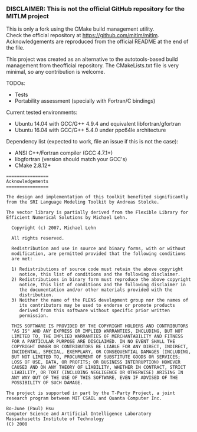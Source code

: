 ### DISCLAIMER: This is **not** the official GitHub repository for the MITLM project
This is only a fork using the CMake build management utility.  
Check the official repository at https://github.com/mitlm/mitlm.  
Acknowledgements are reproduced from the official README at the end of the file.  

This project was created as an alternative to the autotools-based build management
from theofficial repository. The CMakeLists.txt file is very minimal, so any
contribution is welcome.

TODOs:
* Tests
* Portability assessment (specially with Fortran/C bindings)

Current tested environments:
* Ubuntu 14.04 with GCC/G++ 4.9.4 and equivalent libfortran/gfortran
* Ubuntu 16.04 with GCC/G++ 5.4.0 under ppc64le architecture

Dependency list (expected to work, file an issue if this is not the case):
* ANSI C++/Fortran compiler (GCC 4.7.1+)
* libgfortran (version should match your GCC's)
* CMake 2.8.12+

```
================
Acknowledgements
================

The design and implementation of this toolkit benefited significantly
from the SRI Language Modeling Toolkit by Andreas Stolcke.

The vector library is partially derived from the Flexible Library for
Efficient Numerical Solutions by Michael Lehn.

  Copyright (c) 2007, Michael Lehn

  All rights reserved.

  Redistribution and use in source and binary forms, with or without
  modification, are permitted provided that the following conditions
  are met:

  1) Redistributions of source code must retain the above copyright
     notice, this list of conditions and the following disclaimer.
  2) Redistributions in binary form must reproduce the above copyright
     notice, this list of conditions and the following disclaimer in
     the documentation and/or other materials provided with the
     distribution.
  3) Neither the name of the FLENS development group nor the names of
     its contributors may be used to endorse or promote products
     derived from this software without specific prior written
     permission.

  THIS SOFTWARE IS PROVIDED BY THE COPYRIGHT HOLDERS AND CONTRIBUTORS
  "AS IS" AND ANY EXPRESS OR IMPLIED WARRANTIES, INCLUDING, BUT NOT
  LIMITED TO, THE IMPLIED WARRANTIES OF MERCHANTABILITY AND FITNESS
  FOR A PARTICULAR PURPOSE ARE DISCLAIMED. IN NO EVENT SHALL THE
  COPYRIGHT OWNER OR CONTRIBUTORS BE LIABLE FOR ANY DIRECT, INDIRECT,
  INCIDENTAL, SPECIAL, EXEMPLARY, OR CONSEQUENTIAL DAMAGES (INCLUDING,
  BUT NOT LIMITED TO, PROCUREMENT OF SUBSTITUTE GOODS OR SERVICES;
  LOSS OF USE, DATA, OR PROFITS; OR BUSINESS INTERRUPTION) HOWEVER
  CAUSED AND ON ANY THEORY OF LIABILITY, WHETHER IN CONTRACT, STRICT
  LIABILITY, OR TORT (INCLUDING NEGLIGENCE OR OTHERWISE) ARISING IN
  ANY WAY OUT OF THE USE OF THIS SOFTWARE, EVEN IF ADVISED OF THE
  POSSIBILITY OF SUCH DAMAGE.

The project is supported in part by the T-Party Project, a joint
research program between MIT CSAIL and Quanta Computer Inc.

Bo-June (Paul) Hsu
Computer Science and Artificial Intelligence Laboratory
Massachusetts Institute of Technology
(C) 2008 
```


